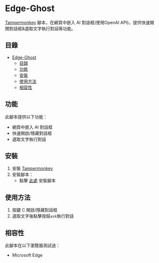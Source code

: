 # Edge-Ghost

[Tampermonkey](https://www.tampermonkey.net/) 腳本，在網頁中嵌入 AI 對話框(使用OpenAI API)，提供快速開關對話框&選取文字執行對話等功能。

## 目錄

- [Edge-Ghost](#edge-ghost)
  - [目錄](#目錄)
  - [功能](#功能)
  - [安裝](#安裝)
  - [使用方法](#使用方法)
  - [相容性](#相容性)

## 功能

此腳本提供以下功能：
- 網頁中嵌入 AI 對話框
- 快速開啟/隱藏對話框
- 選取文字執行對話

## 安裝

1. 安裝 [Tampermonkey](https://www.tampermonkey.net/)
2. 安裝腳本：
   - 點擊 [此處]() 安裝腳本

## 使用方法

1. 按鍵 C 開啟/隱藏對話框
2. 選取文字後點擊按鈕`ask`執行對話

## 相容性

此腳本在以下瀏覽器測試過：
- Microsoft Edge
